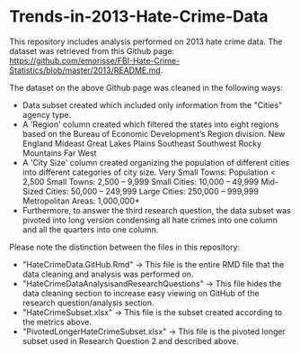 # Trends-in-2013-Hate-Crime-Data
This repository includes analysis performed on 2013 hate crime data. The dataset was retrieved from this Github page: https://github.com/emorisse/FBI-Hate-Crime-Statistics/blob/master/2013/README.md. 

The dataset on the above Github page was cleaned in the following ways: 
- Data subset created which included only information from the "Cities" agency type.
- A 'Region' column created which filtered the states into eight regions based on the Bureau of Economic Development’s Region division. 
New England
Mideast
Great Lakes
Plains 
Southeast
Southwest 
Rocky Mountains 
Far West
- A 'City Size' column created organizing the population of different cities into different categories of city size. 
Very Small Towns: Population < 2,500
Small Towns: 2,500 – 9,999
Small Cities: 10,000 – 49,999
Mid-Sized Cities: 50,000 – 249,999
Large Cities: 250,000 – 999,999
Metropolitan Areas: 1,000,000+
- Furthermore, to answer the third research question, the data subset was pivoted into long version condensing all hate crimes into one column and all the quarters into one column.

Please note the distinction between the files in this repository: 
- "HateCrimeData.GitHub.Rmd" -> This file is the entire RMD file that the data cleaning and analysis was performed on.
- "HateCrimeDataAnalysisandResearchQuestions" -> This file hides the data cleaning section to increase easy viewing on GitHub of the research question/analysis section.
- "HateCrimeSubset.xlsx" -> This file is the subset created according to the metrics above.
- "PivotedLongerHateCrimeSubset.xlsx" -> This file is the pivoted longer subset used in Research Question 2 and described above.

